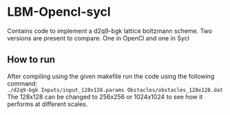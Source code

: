 # LBM-Opencl-sycl
Contains code to implement a d2q9-bgk lattice boltzmann scheme. Two versions are present to compare. One in OpenCl and one in Sycl

## How to run
After compiling using the given makefile run the code using the following command:  
``` ./d2q9-bgk Inputs/input_128x128.params Obstacles/obstacles_128x128.dat ```  
The 128x128 can be changed to 256x256 or 1024x1024 to see how it performs at different scales.
